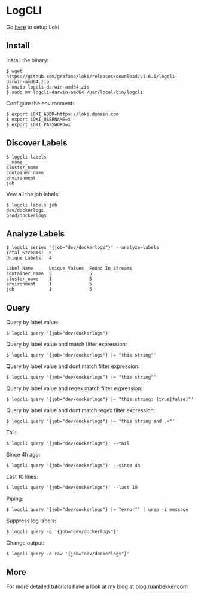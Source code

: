 LogCLI
======

Go [here](../README.md) to setup Loki

Install
-------

Install the binary:

    $ wget https://github.com/grafana/loki/releases/download/v1.6.1/logcli-darwin-amd64.zip
    $ unzip logcli-darwin-amd64.zip
    $ sudo mv logcli-darwin-amd64 /usr/local/bin/logcli

Configure the environment:

    $ export LOKI_ADDR=https://loki.domain.com
    $ export LOKI_USERNAME=x
    $ export LOKI_PASSWORD=x

Discover Labels
---------------

    $ logcli labels
    __name__
    cluster_name
    container_name
    environment
    job

Vew all the job labels:

    $ logcli labels job
    dev/dockerlogs
    prod/dockerlogs

Analyze Labels
--------------

    $ logcli series '{job="dev/dockerlogs"}' --analyze-labels
    Total Streams:  5
    Unique Labels:  4

    Label Name      Unique Values  Found In Streams
    container_name  5              5
    cluster_name    1              5
    environment     1              5
    job             1              5

Query
-----

Query by label value:

    $ logcli query '{job="dev/dockerlogs"}'

Query by label value and match filter expression:

    $ logcli query '{job="dev/dockerlogs"} |= "this string"'

Query by label value and dont match filter expression:

    $ logcli query '{job="dev/dockerlogs"} != "this string"'

Query by label value and regex match filter expression:

    $ logcli query '{job="dev/dockerlogs"} |~ "this string: (true|false)"'

Query by label value and dont match regex filter expression:

    $ logcli query '{job="dev/dockerlogs"} !~ "this string and .+"'

Tail:

    $ logcli query '{job="dev/dockerlogs"}' --tail

Since 4h ago:

    $ logcli query '{job="dev/dockerlogs"}' --since 4h

Last 10 lines:

    $ logcli query '{job="dev/dockerlogs"}' --last 10

Piping:

    $ logcli query '{job="dev/dockerlogs"} |= "error"' | grep -i message

Suppress log labels:

    $ logcli query -q '{job="dev/dockerlogs"}'

Change output:

    $ logcli query -o raw '{job="dev/dockerlogs"}'

More
----

For more detailed tutorials have a look at my blog at [blog.ruanbekker.com](https://blog.ruanbekker.com/blog/archives/)
